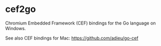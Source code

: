 cef2go
======
Chromium Embedded Framework (CEF) bindings for the Go language on Windows.

See also CEF bindings for Mac:
https://github.com/adieu/go-cef
